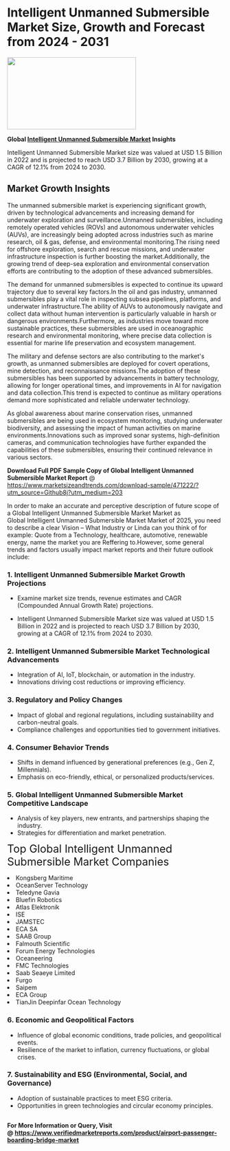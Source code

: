 <H1>Intelligent Unmanned Submersible Market Size, Growth and Forecast from 2024 - 2031</H1><img class="aligncenter size-medium wp-image-584254" src="https://thirdeyenews.in/wp-content/uploads/2024/09/Global-Market-Research-300x168.jpeg" alt="" width="300" height="168" /><p><strong>Global&nbsp;<a href="https://www.marketsizeandtrends.com/download-sample/471222/?utm_source=Github8j?utm_medium=203">Intelligent Unmanned Submersible Market</a> Insights</strong></p><p>Intelligent Unmanned Submersible Market size was valued at USD 1.5 Billion in 2022 and is projected to reach USD 3.7 Billion by 2030, growing at a CAGR of 12.1% from 2024 to 2030.</p><p><h2>Market Growth Insights</h2> <p>The unmanned submersible market is experiencing significant growth, driven by technological advancements and increasing demand for underwater exploration and surveillance.Unmanned submersibles, including remotely operated vehicles (ROVs) and autonomous underwater vehicles (AUVs), are increasingly being adopted across industries such as marine research, oil & gas, defense, and environmental monitoring.The rising need for offshore exploration, search and rescue missions, and underwater infrastructure inspection is further boosting the market.Additionally, the growing trend of deep-sea exploration and environmental conservation efforts are contributing to the adoption of these advanced submersibles.</p> <p>The demand for unmanned submersibles is expected to continue its upward trajectory due to several key factors.In the oil and gas industry, unmanned submersibles play a vital role in inspecting subsea pipelines, platforms, and underwater infrastructure.The ability of AUVs to autonomously navigate and collect data without human intervention is particularly valuable in harsh or dangerous environments.Furthermore, as industries move toward more sustainable practices, these submersibles are used in oceanographic research and environmental monitoring, where precise data collection is essential for marine life preservation and ecosystem management.</p> <p>The military and defense sectors are also contributing to the market's growth, as unmanned submersibles are deployed for covert operations, mine detection, and reconnaissance missions.The adoption of these submersibles has been supported by advancements in battery technology, allowing for longer operational times, and improvements in AI for navigation and data collection.This trend is expected to continue as military operations demand more sophisticated and reliable underwater technology.</p> <p>As global awareness about marine conservation rises, unmanned submersibles are being used in ecosystem monitoring, studying underwater biodiversity, and assessing the impact of human activities on marine environments.Innovations such as improved sonar systems, high-definition cameras, and communication technologies have further expanded the capabilities of these submersibles, ensuring their continued relevance in various sectors.</p> <p><span class=""><strong>Download Full PDF Sample Copy of Global Intelligent Unmanned Submersible Market Report</strong> @ <a href="https://www.marketsizeandtrends.com/download-sample/471222/?utm_source=Github8j?utm_medium=203" target="_blank">https://www.marketsizeandtrends.com/download-sample/471222/?utm_source=Github8j?utm_medium=203</a></span></p><p>In order to make an accurate and perceptive description of future scope of a Global&nbsp;Intelligent Unmanned Submersible Market Market as Global&nbsp;Intelligent Unmanned Submersible Market Market of 2025, you need to describe a clear Vision &ndash; What Industry or Linda can you think of for example: Quote from a Technology, healthcare, automotive, renewable energy, name the market you are Reffering to.However, some general trends and factors usually impact market reports and their future outlook include:</p><h3>1.&nbsp;<strong>Intelligent Unmanned Submersible Market Growth Projections</strong></h3><ul><li>Examine market size trends, revenue estimates and CAGR (Compounded Annual Growth Rate) projections.</li><li><p>Intelligent Unmanned Submersible Market size was valued at USD 1.5 Billion in 2022 and is projected to reach USD 3.7 Billion by 2030, growing at a CAGR of 12.1% from 2024 to 2030.</p></li></ul><h3>2.&nbsp;<strong>Intelligent Unmanned Submersible Market Technological Advancements</strong></h3><ul><li>Integration of AI, IoT, blockchain, or automation in the industry.</li><li>Innovations driving cost reductions or improving efficiency.</li></ul><h3>3.&nbsp;<strong>Regulatory and Policy Changes</strong></h3><ul><li>Impact of global and regional regulations, including sustainability and carbon-neutral goals.</li><li>Compliance challenges and opportunities tied to government initiatives.</li></ul><h3>4.&nbsp;<strong>Consumer Behavior Trends</strong></h3><ul><li>Shifts in demand influenced by generational preferences (e.g., Gen Z, Millennials).</li><li>Emphasis on eco-friendly, ethical, or personalized products/services.</li></ul><h3>5.&nbsp;<strong>Global Intelligent Unmanned Submersible Market Competitive Landscape</strong></h3><ul><li>Analysis of key players, new entrants, and partnerships shaping the industry.</li><li>Strategies for differentiation and market penetration.</li></ul><p data-pm-slice="1 1 []"><span style="color: inherit; font-family: inherit; font-size: 25px;">Top Global Intelligent Unmanned Submersible Market Companies</span></p><div class="" data-test-id=""><p><li>Kongsberg Maritime</li><li> OceanServer Technology</li><li> Teledyne Gavia</li><li> Bluefin Robotics</li><li> Atlas Elektronik</li><li> ISE</li><li> JAMSTEC</li><li> ECA SA</li><li> SAAB Group</li><li> Falmouth Scientific</li><li> Forum Energy Technologies</li><li> Oceaneering</li><li> FMC Technologies</li><li> Saab Seaeye Limited</li><li> Furgo</li><li> Saipem</li><li> ECA Group</li><li> TianJin Deepinfar Ocean Technology</li></p></div><h3>6.&nbsp;<strong>Economic and Geopolitical Factors</strong></h3><ul><li>Influence of global economic conditions, trade policies, and geopolitical events.</li><li>Resilience of the market to inflation, currency fluctuations, or global crises.</li></ul><h3>7.&nbsp;<strong>Sustainability and ESG (Environmental, Social, and Governance)</strong></h3><ul><li>Adoption of sustainable practices to meet ESG criteria.</li><li>Opportunities in green technologies and circular economy principles.</li></ul><h2><strong style="font-size: 14px;">For More Information or Query, Visit @&nbsp;</strong><a style="background-color: #ffffff; font-size: 14px;" href="https://www.marketsizeandtrends.com/report/intelligent-unmanned-submersible-market/" target="_blank">https://www.verifiedmarketreports.com/product/airport-passenger-boarding-bridge-market</a></h2>